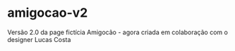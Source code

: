 # amigocao-v2
Versão 2.0 da page fictícia Amigocão - agora criada em colaboração com o designer Lucas Costa 
